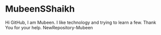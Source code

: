 # MubeenSShaikh
Hi GitHub,
I am Mubeen.
I like technology and trying to learn a few.
Thank You for your help.
NewRepository-Mubeen
